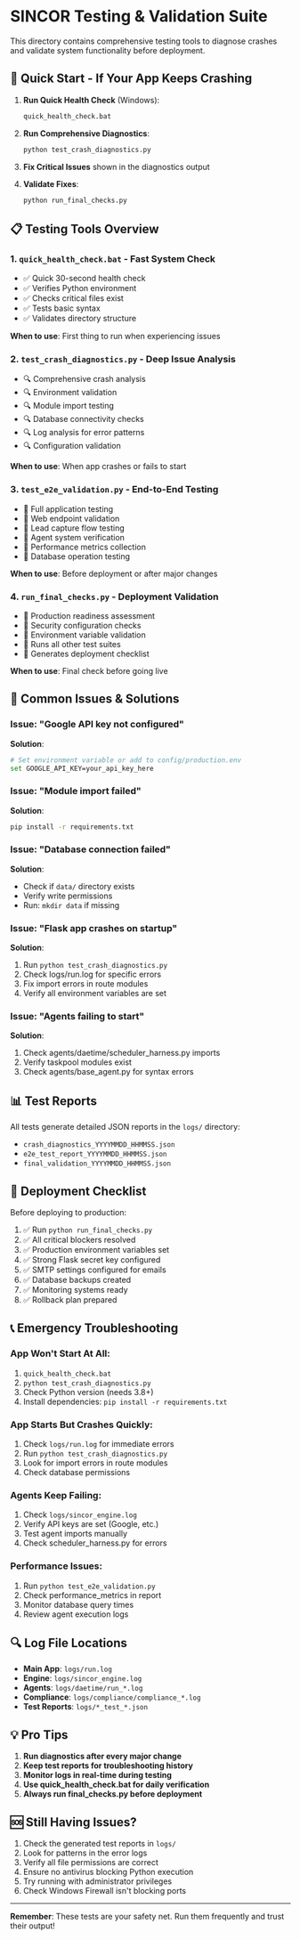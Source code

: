 # SINCOR Testing & Validation Suite

This directory contains comprehensive testing tools to diagnose crashes and validate system functionality before deployment.

## 🚨 Quick Start - If Your App Keeps Crashing

1. **Run Quick Health Check** (Windows):
   ```bash
   quick_health_check.bat
   ```

2. **Run Comprehensive Diagnostics**:
   ```bash
   python test_crash_diagnostics.py
   ```

3. **Fix Critical Issues** shown in the diagnostics output

4. **Validate Fixes**:
   ```bash
   python run_final_checks.py
   ```

## 📋 Testing Tools Overview

### 1. `quick_health_check.bat` - Fast System Check
- ✅ Quick 30-second health check
- ✅ Verifies Python environment
- ✅ Checks critical files exist
- ✅ Tests basic syntax
- ✅ Validates directory structure

**When to use**: First thing to run when experiencing issues

### 2. `test_crash_diagnostics.py` - Deep Issue Analysis  
- 🔍 Comprehensive crash analysis
- 🔍 Environment validation
- 🔍 Module import testing
- 🔍 Database connectivity checks
- 🔍 Log analysis for error patterns
- 🔍 Configuration validation

**When to use**: When app crashes or fails to start

### 3. `test_e2e_validation.py` - End-to-End Testing
- 🧪 Full application testing
- 🧪 Web endpoint validation  
- 🧪 Lead capture flow testing
- 🧪 Agent system verification
- 🧪 Performance metrics collection
- 🧪 Database operation testing

**When to use**: Before deployment or after major changes

### 4. `run_final_checks.py` - Deployment Validation
- 🚀 Production readiness assessment
- 🚀 Security configuration checks
- 🚀 Environment variable validation
- 🚀 Runs all other test suites
- 🚀 Generates deployment checklist

**When to use**: Final check before going live

## 🔧 Common Issues & Solutions

### Issue: "Google API key not configured"
**Solution**: 
```bash
# Set environment variable or add to config/production.env
set GOOGLE_API_KEY=your_api_key_here
```

### Issue: "Module import failed"
**Solution**:
```bash
pip install -r requirements.txt
```

### Issue: "Database connection failed"
**Solution**:
- Check if `data/` directory exists
- Verify write permissions
- Run: `mkdir data` if missing

### Issue: "Flask app crashes on startup"
**Solution**:
1. Run `python test_crash_diagnostics.py`
2. Check logs/run.log for specific errors
3. Fix import errors in route modules
4. Verify all environment variables are set

### Issue: "Agents failing to start"
**Solution**:
1. Check agents/daetime/scheduler_harness.py imports
2. Verify taskpool modules exist
3. Check agents/base_agent.py for syntax errors

## 📊 Test Reports

All tests generate detailed JSON reports in the `logs/` directory:

- `crash_diagnostics_YYYYMMDD_HHMMSS.json`
- `e2e_test_report_YYYYMMDD_HHMMSS.json`  
- `final_validation_YYYYMMDD_HHMMSS.json`

## 🚀 Deployment Checklist

Before deploying to production:

1. ✅ Run `python run_final_checks.py`
2. ✅ All critical blockers resolved
3. ✅ Production environment variables set
4. ✅ Strong Flask secret key configured
5. ✅ SMTP settings configured for emails
6. ✅ Database backups created
7. ✅ Monitoring systems ready
8. ✅ Rollback plan prepared

## 📞 Emergency Troubleshooting

### App Won't Start At All:
1. `quick_health_check.bat`
2. `python test_crash_diagnostics.py`
3. Check Python version (needs 3.8+)
4. Install dependencies: `pip install -r requirements.txt`

### App Starts But Crashes Quickly:
1. Check `logs/run.log` for immediate errors
2. Run `python test_crash_diagnostics.py`
3. Look for import errors in route modules
4. Check database permissions

### Agents Keep Failing:
1. Check `logs/sincor_engine.log`
2. Verify API keys are set (Google, etc.)
3. Test agent imports manually
4. Check scheduler_harness.py for errors

### Performance Issues:
1. Run `python test_e2e_validation.py`
2. Check performance_metrics in report
3. Monitor database query times
4. Review agent execution logs

## 🔍 Log File Locations

- **Main App**: `logs/run.log`
- **Engine**: `logs/sincor_engine.log`
- **Agents**: `logs/daetime/run_*.log`
- **Compliance**: `logs/compliance/compliance_*.log`
- **Test Reports**: `logs/*_test_*.json`

## 💡 Pro Tips

1. **Run diagnostics after every major change**
2. **Keep test reports for troubleshooting history**
3. **Monitor logs in real-time during testing**
4. **Use quick_health_check.bat for daily verification**
5. **Always run final_checks.py before deployment**

## 🆘 Still Having Issues?

1. Check the generated test reports in `logs/`
2. Look for patterns in the error logs
3. Verify all file permissions are correct
4. Ensure no antivirus blocking Python execution
5. Try running with administrator privileges
6. Check Windows Firewall isn't blocking ports

---

**Remember**: These tests are your safety net. Run them frequently and trust their output!
